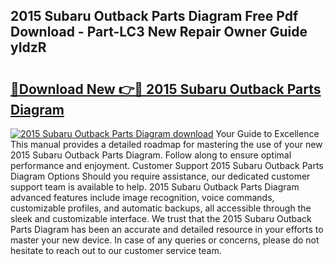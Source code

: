 ## 2015 Subaru Outback Parts Diagram Free Pdf Download - Part-LC3 New Repair Owner Guide yIdzR

# <h2><a href="http://dfsu2z.blite.top/?on=2015+Subaru+Outback+Parts+Diagram">🔗Download New 👉🔴 2015 Subaru Outback Parts Diagram</a></h2>

[![2015 Subaru Outback Parts Diagram download](https://i.imgur.com/lujVjoI.png)](http://dfsu2z.blite.top/?on=2015+Subaru+Outback+Parts+Diagram)
Your Guide to Excellence This manual provides a detailed roadmap for mastering the use of your new 2015 Subaru Outback Parts Diagram. Follow along to ensure optimal performance and enjoyment. Customer Support 2015 Subaru Outback Parts Diagram Options Should you require assistance, our dedicated customer support team is available to help. 2015 Subaru Outback Parts Diagram advanced features include image recognition, voice commands, customizable profiles, and automatic backups, all accessible through the sleek and customizable interface. We trust that the 2015 Subaru Outback Parts Diagram has been an accurate and detailed resource in your efforts to master your new device. In case of any queries or concerns, please do not hesitate to reach out to our customer service team.
